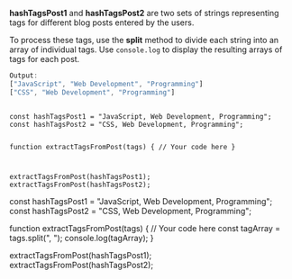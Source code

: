 **hashTagsPost1** and **hashTagsPost2** are two sets
of strings representing tags for different blog posts
entered by the users.

To process these tags, use the **split** method to divide
each string into an array of individual tags.
Use `console.log` to display the resulting arrays
of tags for each post.

```js
Output:
["JavaScript", "Web Development", "Programming"]
["CSS", "Web Development", "Programming"]
```
<codeblock language="javascript" type="exercise" testMode="fixedInput">
<code>
const hashTagsPost1 = "JavaScript, Web Development, Programming";
const hashTagsPost2 = "CSS, Web Development, Programming";

function extractTagsFromPost(tags) {
  // Your code here
}

extractTagsFromPost(hashTagsPost1);
extractTagsFromPost(hashTagsPost2);
</code>

<solution>
const hashTagsPost1 = "JavaScript, Web Development, Programming";
const hashTagsPost2 = "CSS, Web Development, Programming";

function extractTagsFromPost(tags) {
  // Your code here
  const tagArray = tags.split(", ");
  console.log(tagArray);
}

extractTagsFromPost(hashTagsPost1);
extractTagsFromPost(hashTagsPost2);
</solution>
</codeblock>
